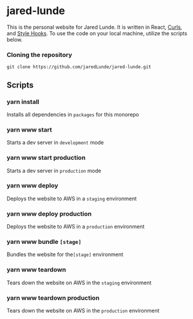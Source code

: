 # jared-lunde
This is the personal website for Jared Lunde. It is written in React,
[Curls](https://github.com/jaredLunde/curls), and [Style
Hooks](https://github.com/jaredLunde/style-hooks). To use the code on
your local machine, utilize the scripts below.

### Cloning the repository
`git clone https://github.com/jaredLunde/jared-lunde.git`

## Scripts
### yarn install
Installs all dependencies in `packages` for this monorepo

### yarn www start
Starts a dev server in `development` mode

### yarn www start production
Starts a dev server in `production` mode

### yarn www deploy
Deploys the website to AWS in a `staging` environment

### yarn www deploy production
Deploys the website to AWS in a `production` environment

### yarn www bundle `[stage]`
Bundles the website for the`[stage]` environment

### yarn www teardown
Tears down the website on AWS in the `staging` environment

### yarn www teardown production
Tears down the website on AWS in the `production` environment
